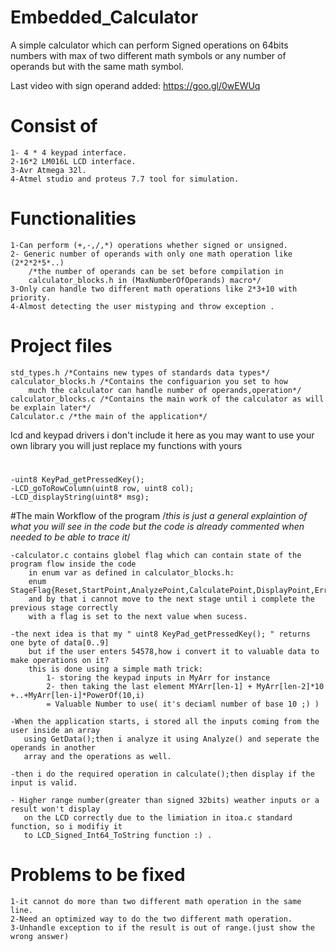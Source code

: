# Embedded_Calculator
A simple calculator which can perform Signed operations on 64bits numbers with max of two different math symbols or any number of operands but with the same math symbol.

Last video with sign operand added: https://goo.gl/0wEWUq

# Consist of
	1- 4 * 4 keypad interface.
	2-16*2 LM016L LCD interface.
	3-Avr Atmega 32l.
	4-Atmel studio and proteus 7.7 tool for simulation.

# Functionalities
	1-Can perform (+,-,/,*) operations whether signed or unsigned.
	2- Generic number of operands with only one math operation like (2*2*2*5*..)
  		/*the number of operands can be set before compilation in 
  		calculator_blocks.h in (MaxNumberOfOperands) macro*/
	3-Only can handle two different math operations like 2*3+10 with priority.
	4-Almost detecting the user mistyping and throw exception .

# Project files
	std_types.h /*Contains new types of standards data types*/
	calculator_blocks.h /*Contains the configuarion you set to how 
		much the calculator can handle number of operands,operation*/
	calculator_blocks.c /*Contains the main work of the calculator as will be explain later*/
	Calculator.c /*the main of the application*/
	 

lcd and keypad drivers i don't include it here as you may want to use your own library
you will just replace my functions with yours
#
	-uint8 KeyPad_getPressedKey();
  	-LCD_goToRowColumn(uint8 row, uint8 col);
	-LCD_displayString(uint8* msg);
	
#The main Workflow of the program
	/*this is just a general explaintion of what you will see in the code
		but the code is already commented when needed to be able to trace it*/

	-calculator.c contains globel flag which can contain state of the program flow inside the code
		in enum var as defined in calculator_blocks.h: 
		enum StageFlag{Reset,StartPoint,AnalyzePoint,CalculatePoint,DisplayPoint,ErrorPoint};
  		and by that i cannot move to the next stage until i complete the previous stage correctly 
  		with a flag is set to the next value when sucess. 
  
	-the next idea is that my " uint8 KeyPad_getPressedKey(); " returns one byte of data[0..9] 
		but if the user enters 54578,how i convert it to valuable data to make operations on it? 
		this is done using a simple math trick:
    		1- storing the keypad inputs in MyArr for instance
    		2- then taking the last element MYArr[len-1] + MyArr[len-2]*10 +..+MyArr[len-i]*PowerOf(10,i)
    		= Valuable Number to use( it's deciaml number of base 10 ;) )
    
	-When the application starts, i stored all the inputs coming from the user inside an array
	   using GetData();then i analyze it using Analyze() and seperate the operands in another 
	   array and the operations as well.

	-then i do the required operation in calculate();then display if the input is valid.

	- Higher range number(greater than signed 32bits) weather inputs or a result won't display 
	   on the LCD correctly due to the limiation in itoa.c standard function, so i modifiy it 
	   to LCD_Signed_Int64_ToString function :) .

# Problems to be fixed
    1-it cannot do more than two different math operation in the same line.
    2-Need an optimized way to do the two different math operation.
    3-Unhandle exception to if the result is out of range.(just show the wrong answer)
    
    
    
    
    
